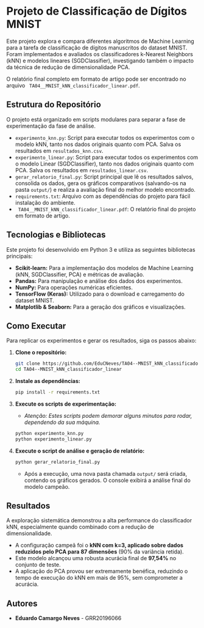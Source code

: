 # Projeto de Classificação de Dígitos MNIST

Este projeto explora e compara diferentes algoritmos de Machine Learning para a tarefa de classificação de dígitos manuscritos do dataset MNIST. Foram implementados e avaliados os classificadores k-Nearest Neighbors (kNN) e modelos lineares (SGDClassifier), investigando também o impacto da técnica de redução de dimensionalidade PCA.

O relatório final completo em formato de artigo pode ser encontrado no arquivo ` TA04__MNIST_kNN_classificador_linear.pdf`.

## Estrutura do Repositório

O projeto está organizado em scripts modulares para separar a fase de experimentação da fase de análise.

-   `experimento_knn.py`: Script para executar todos os experimentos com o modelo kNN, tanto nos dados originais quanto com PCA. Salva os resultados em `resultados_knn.csv`.
-   `experimento_linear.py`: Script para executar todos os experimentos com o modelo Linear (SGDClassifier), tanto nos dados originais quanto com PCA. Salva os resultados em `resultados_linear.csv`.
-   `gerar_relatorio_final.py`: Script principal que lê os resultados salvos, consolida os dados, gera os gráficos comparativos (salvando-os na pasta `output/`) e realiza a avaliação final do melhor modelo encontrado.
-   `requirements.txt`: Arquivo com as dependências do projeto para fácil instalação do ambiente.
-   ` TA04__MNIST_kNN_classificador_linear.pdf`: O relatório final do projeto em formato de artigo.

## Tecnologias e Bibliotecas

Este projeto foi desenvolvido em Python 3 e utiliza as seguintes bibliotecas principais:

-   **Scikit-learn:** Para a implementação dos modelos de Machine Learning (kNN, SGDClassifier, PCA) e métricas de avaliação.
-   **Pandas:** Para manipulação e análise dos dados dos experimentos.
-   **NumPy:** Para operações numéricas eficientes.
-   **TensorFlow (Keras):** Utilizado para o download e carregamento do dataset MNIST.
-   **Matplotlib & Seaborn:** Para a geração dos gráficos e visualizações.

## Como Executar

Para replicar os experimentos e gerar os resultados, siga os passos abaixo:

1.  **Clone o repositório:**
    ```bash
    git clone https://github.com/EduCNeves/TA04--MNIST_kNN_classificador_linear.git
    cd TA04--MNIST_kNN_classificador_linear
    ```

2.  **Instale as dependências:**
    ```bash
    pip install -r requirements.txt
    ```

3.  **Execute os scripts de experimentação:**
    * *Atenção: Estes scripts podem demorar alguns minutos para rodar, dependendo da sua máquina.*

    ```bash
    python experimento_knn.py
    python experimento_linear.py
    ```

4.  **Execute o script de análise e geração de relatório:**
    ```bash
    python gerar_relatorio_final.py
    ```
    * Após a execução, uma nova pasta chamada `output/` será criada, contendo os gráficos gerados. O console exibirá a análise final do modelo campeão.

## Resultados

A exploração sistemática demonstrou a alta performance do classificador kNN, especialmente quando combinado com a redução de dimensionalidade.

-   A configuração campeã foi o **kNN com k=3, aplicado sobre dados reduzidos pelo PCA para 87 dimensões** (90% da variância retida).
-   Este modelo alcançou uma robusta acurácia final de **97,54%** no conjunto de teste.
-   A aplicação do PCA provou ser extremamente benéfica, reduzindo o tempo de execução do kNN em mais de 95%, sem comprometer a acurácia.

## Autores

-   **Eduardo Camargo Neves** - GRR20196066
